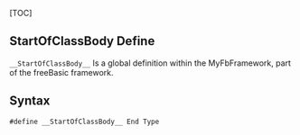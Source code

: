 [TOC]
## __StartOfClassBody__ Define

`__StartOfClassBody__` Is a global definition within the MyFbFramework, part of the freeBasic framework.
## Syntax

```freeBasic
#define __StartOfClassBody__ End Type
```

